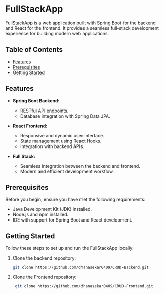 # FullStackApp

FullStackApp is a web application built with Spring Boot for the backend and React for the frontend. It provides a
seamless full-stack development experience for building modern web applications.

## Table of Contents

- [Features](#features)
- [Prerequisites](#prerequisites)
- [Getting Started](#getting-started)

## Features

- **Spring Boot Backend:**

    - RESTful API endpoints.
    - Database integration with Spring Data JPA.

- **React Frontend:**

    - Responsive and dynamic user interface.
    - State management using React Hooks.
    - Integration with backend APIs.

- **Full Stack:**
    - Seamless integration between the backend and frontend.
    - Modern and efficient development workflow.

## Prerequisites

Before you begin, ensure you have met the following requirements:

- Java Development Kit (JDK) installed.
- Node.js and npm installed.
- IDE with support for Spring Boot and React development.

## Getting Started

Follow these steps to set up and run the FullStackApp locally:

1. Clone the backend repository:

   ```bash
   git clone https://github.com/dhanasekar0409/CRUD-Backend.git

   ```

2. Clone the Frontend repository:

   ```bash
    git clone https://github.com/dhanasekar0409/CRUD-Frontend.git
   ```
